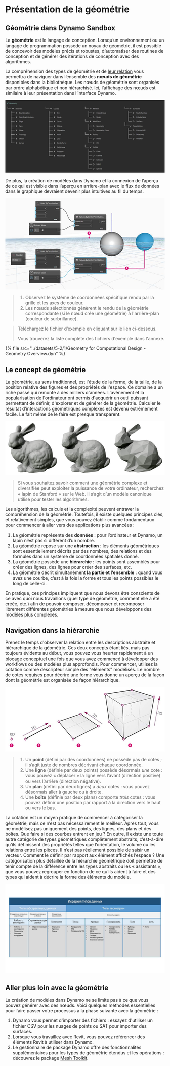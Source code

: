 # Présentation de la géométrie

## Géométrie dans Dynamo Sandbox

La **géométrie** est le langage de conception. Lorsqu’un environnement ou un langage de programmation possède un noyau de géométrie, il est possible de concevoir des modèles précis et robustes, d’automatiser des routines de conception et de générer des itérations de conception avec des algorithmes.

La compréhension des types de géométrie et de [leur relation](1-geometry-overview.md#stepping-through-the-hierarchy) vous permettra de naviguer dans l’ensemble des **nœuds de géométrie** disponibles dans la bibliothèque. Les nœuds de géométrie sont organisés par ordre alphabétique et non hiérarchisé. Ici, l’affichage des nœuds est similaire à leur présentation dans l’interface Dynamo.

![](../images/5-2/1/geometryoverview-geometryindynamo.jpg)

De plus, la création de modèles dans Dynamo et la connexion de l’aperçu de ce qui est visible dans l’aperçu en arrière-plan avec le flux de données dans le graphique devraient devenir plus intuitives au fil du temps.

![](../images/5-2/1/GeometryforComputationalDesign-Overview.jpg)

> 1. Observez le système de coordonnées spécifique rendu par la grille et les axes de couleur.
> 2. Les nœuds sélectionnés génèrent le rendu de la géométrie correspondante (si le nœud crée une géométrie) à l'arrière-plan (couleur de surbrillance).

> Téléchargez le fichier d’exemple en cliquant sur le lien ci-dessous.
>
> Vous trouverez la liste complète des fichiers d'exemple dans l'annexe.

{% file src="../datasets/5-2/1/Geometry for Computational Design - Geometry Overview.dyn" %}

## Le concept de géométrie

La géométrie, au sens traditionnel, est l'étude de la forme, de la taille, de la position relative des figures et des propriétés de l'espace. Ce domaine a un riche passé qui remonte à des milliers d'années. L'avènement et la popularisation de l'ordinateur ont permis d'acquérir un outil puissant permettant de définir, d'explorer et de générer de la géométrie. Calculer le résultat d’interactions géométriques complexes est devenu extrêmement facile. Le fait même de le faire est presque transparent.

![Le lapin de Stanford](../images/5-2/1/StanfordBunny.jpg)

> Si vous souhaitez savoir comment une géométrie complexe et diversifiée peut exploiter la puissance de votre ordinateur, recherchez « lapin de Stanford » sur le Web. Il s’agit d’un modèle canonique utilisé pour tester les algorithmes.

Les algorithmes, les calculs et la complexité peuvent entraver la compréhension de la géométrie. Toutefois, il existe quelques principes clés, et relativement simples, que vous pouvez établir comme fondamentaux pour commencer à aller vers des applications plus avancées :

1. La géométrie représente des **données** : pour l’ordinateur et Dynamo, un lapin n’est pas si différent d’un nombre.
2. La géométrie repose sur une **abstraction** : les éléments géométriques sont essentiellement décrits par des nombres, des relations et des formules dans un système de coordonnées spatiales donné.
3. La géométrie possède une **hiérarchie** : les points sont assemblés pour créer des lignes, des lignes pour créer des surfaces, etc.
4. La géométrie décrit simultanément **la partie et l’ensemble** : quand vous avez une courbe, c’est à la fois la forme et tous les points possibles le long de celle-ci.

En pratique, ces principes impliquent que nous devons être conscients de ce avec quoi nous travaillons (quel type de géométrie, comment elle a été créée, etc.) afin de pouvoir composer, décomposer et recomposer librement différentes géométries à mesure que nous développons des modèles plus complexes.

## Navigation dans la hiérarchie

Prenez le temps d'observer la relation entre les descriptions abstraite et hiérarchique de la géométrie. Ces deux concepts étant liés, mais pas toujours évidents au début, vous pouvez vous heurter rapidement à un blocage conceptuel une fois que vous avez commencé à développer des workflows ou des modèles plus approfondis. Pour commencer, utilisez la cotation comme descripteur simple des "éléments" modélisés. Le nombre de cotes requises pour décrire une forme vous donne un aperçu de la façon dont la géométrie est organisée de façon hiérarchique.

![Géométrie de calcul](../images/5-2/1/GeometryDimensionality.jpg)

> 1. Un **point** (défini par des coordonnées) ne possède pas de cotes ; il s’agit juste de nombres décrivant chaque coordonnée.
> 2. Une **ligne** (définie par deux points) possède désormais _une_ cote : vous pouvez « déplacer » la ligne vers l’avant (direction positive) ou vers l’arrière (direction négative).
> 3. Un **plan** (défini par deux lignes) a _deux_ cotes : vous pouvez désormais aller à gauche ou à droite.
> 4. Une **boîte** (définie par deux plans) comporte _trois_ cotes : vous pouvez définir une position par rapport à la direction vers le haut ou vers le bas.

La cotation est un moyen pratique de commencer à catégoriser la géométrie, mais ce n’est pas nécessairement le meilleur. Après tout, vous ne modélisez pas uniquement des points, des lignes, des plans et des boîtes. Que faire si des courbes entrent en jeu ? En outre, il existe une toute autre catégorie de types géométriques complètement abstraits, c’est-à-dire qu’ils définissent des propriétés telles que l’orientation, le volume ou les relations entre les pièces. Il n’est pas réellement possible de saisir un vecteur. Comment le définir par rapport aux élément affichés l’espace ? Une catégorisation plus détaillée de la hiérarchie géométrique doit permettre de tenir compte de la différence entre les types abstraits ou les « assistants », que vous pouvez regrouper en fonction de ce qu’ils aident à faire et des types qui aident à décrire la forme des éléments du modèle.

![Hiérarchie de la géométrie](../images/5-2/1/GeometryHierarchy.jpg)

## Aller plus loin avec la géométrie

La création de modèles dans Dynamo ne se limite pas à ce que vous pouvez générer avec des nœuds. Voici quelques méthodes essentielles pour faire passer votre processus à la phase suivante avec la géométrie :

1. Dynamo vous permet d'importer des fichiers : essayez d'utiliser un fichier CSV pour les nuages de points ou SAT pour importer des surfaces.
2. Lorsque vous travaillez avec Revit, vous pouvez référencer des éléments Revit à utiliser dans Dynamo.
3. Le gestionnaire de package Dynamo offre des fonctionnalités supplémentaires pour les types de géométrie étendus et les opérations : découvrez le package [Mesh Toolkit](https://github.com/DynamoDS/Dynamo/wiki/Dynamo-Mesh-Toolkit).
